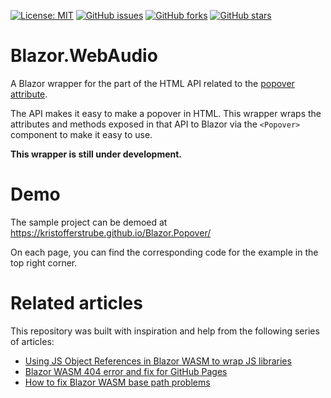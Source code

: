 [![License: MIT](https://img.shields.io/badge/License-MIT-yellow.svg)](/LICENSE)
[![GitHub issues](https://img.shields.io/github/issues/KristofferStrube/Blazor.Popover)](https://github.com/KristofferStrube/Blazor.Popover/issues)
[![GitHub forks](https://img.shields.io/github/forks/KristofferStrube/Blazor.Popover)](https://github.com/KristofferStrube/Blazor.Popover/network/members)
[![GitHub stars](https://img.shields.io/github/stars/KristofferStrube/Blazor.Popover)](https://github.com/KristofferStrube/Blazor.Popover/stargazers)

# Blazor.WebAudio
A Blazor wrapper for the part of the HTML API related to the [popover attribute](https://html.spec.whatwg.org/multipage/popover.html).

The API makes it easy to make a popover in HTML. This wrapper wraps the attributes and methods exposed in that API to Blazor via the <code>&lt;Popover&gt;</code> component to make it easy to use.

**This wrapper is still under development.**

# Demo
The sample project can be demoed at https://kristofferstrube.github.io/Blazor.Popover/

On each page, you can find the corresponding code for the example in the top right corner.

# Related articles
This repository was built with inspiration and help from the following series of articles:

- [Using JS Object References in Blazor WASM to wrap JS libraries](https://blog.elmah.io/using-js-object-references-in-blazor-wasm-to-wrap-js-libraries/)
- [Blazor WASM 404 error and fix for GitHub Pages](https://blog.elmah.io/blazor-wasm-404-error-and-fix-for-github-pages/)
- [How to fix Blazor WASM base path problems](https://blog.elmah.io/how-to-fix-blazor-wasm-base-path-problems/)
